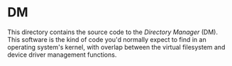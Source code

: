 # DM

This directory contains the source code to the *Directory Manager* (DM).
This software is the kind of code you'd normally expect to find in an operating system's kernel,
with overlap between the virtual filesystem and device driver management functions.

